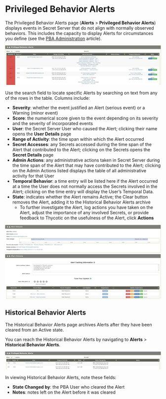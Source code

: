 [title]: # (Privileged Behavior Alerts)
[tags]: # (Privileged Behavior Analytics,PBA,Operations,Alerts,Severity,Score,Range,Admin Actions,Temporal Behavior,Historical Behavior)
[priority]: # (4030)

# Privileged Behavior Alerts

The Privileged Behavior Alerts page (**Alerts** > **Privileged Behavior Alerts**) displays events in Secret Server that do not align with normally observed behaviors. This includes the capacity to display Alerts for circumstances you define (see the [PBA Administration](../pba-admin/index.md) article).

![alt](images/c48c270d52123a15e22efbc9ca86ac64.jpg)

Use the search field to locate specific Alerts by searching on text from any of the rows in the table. Columns include:

* **Severity**: whether the event justified an Alert (serious event) or a Warning (minor event)
* **Score**: the numerical score given to the event depending on its severity and the severity of incorporated events
* **User**: the Secret Server User who caused the Alert; clicking their name opens the **User Details** page
* **Range of Activity**: the time span within which the Alert occurred
* **Secret Accesses**: any Secrets accessed during the time span of the Alert that contributed to the Alert; clicking on the Secrets opens the **Secret Details** page
* **Admin Actions**: any administrative actions taken in Secret Server during the time span of the Alert that may have contributed to the Alert; clicking on the Admin Actions listed displays the table of all administrative activity for that User
* **Temporal Behavior**: a time entry will be listed here if the Alert occurred at a time the User does not normally access the Secrets involved in the Alert; clicking on the time entry will display the User’s Temporal Data.
* **State**: indicates whether the Alert remains Active; the Clear button removes the Alert, adding it to the Historical Behavior Alerts archive
  * To further investigate the Alert, log actions you have taken on the Alert, adjust the importance of any involved Secrets, or provide feedback to Thycotic on the usefulness of the Alert, click **Actions**

![alt](images/081e1b426ddc072b61db893c5a23afe7.jpg)

## Historical Behavior Alerts

The Historical Behavior Alerts page archives Alerts after they have been cleared from an Active state.

You can reach the Historical Behavior Alerts by navigating to **Alerts** > **Historical Behavior Alerts**.

![alt](images/10e90a0b8cc27187a104410c2c2cb51e.jpg)

In viewing Historical Behavior Alerts, note these fields:

* **State Changed by**: the PBA User who cleared the Alert
* **Notes**: notes left on the Alert before it was cleared
